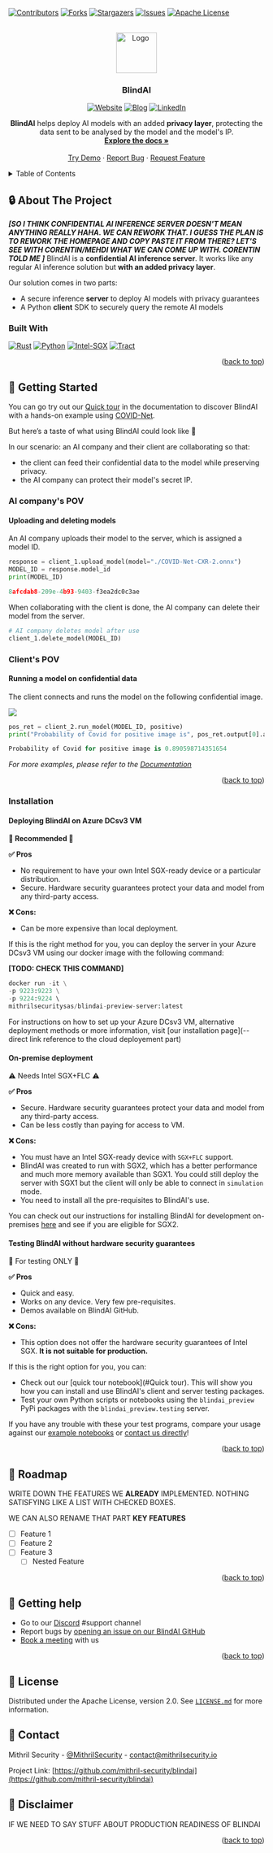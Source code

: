 <a name="readme-top"></a>

[![Contributors][contributors-shield]][contributors-url]
[![Forks][forks-shield]][forks-url]
[![Stargazers][stars-shield]][stars-url]
[![Issues][issues-shield]][issues-url]
[![Apache License][license-shield]][license-url]


<!-- PROJECT LOGO -->
<br />
<div align="center">
  <a href="https://github.com/mithril-security/blindai">
    <img src="https://github.com/mithril-security/blindai/blob/master/assets/logo.png" alt="Logo" width="80" height="80">
  </a>

<h3 align="center">BlindAI</h3>

[![Website][website-shield]][website-url]
[![Blog][blog-shield]][blog-url]
[![LinkedIn][linkedin-shield]][linkedin-url]

  <p align="center">
    <b>BlindAI</b> helps deploy AI models with an added <b>privacy layer</b>, 
    protecting the data sent to be analysed by the model and the model's IP. 
    <br />
    <a href="https://blindai.mithrilsecurity.io/en/latest/"><strong>Explore the docs »</strong></a>
    <br />
    <br />
    <a href="https://blindai-preview.mithrilsecurity.io/en/latest/getting-started/quick-tour">Try Demo</a>
    ·
    <a href="https://github.com/mithril-security/blindai/issues">Report Bug</a>
    ·
    <a href="https://github.com/mithril-security/blindai/issues">Request Feature</a>
  </p>
</div>



<!-- TABLE OF CONTENTS -->
<details>
  <summary>Table of Contents</summary>
  <ol>
    <li>
      <a href="#-about-the-project">About The Project</a>
      <ul>
        <li><a href="#built-with">Built With</a></li>
      </ul>
    </li>
    <li>
      <a href="#-getting-started">Getting Started</a>
      <ul>
        <li><a href="#prerequisites">Prerequisites</a></li>
        <li><a href="#installation">Installation</a></li>
      </ul>
    </li>
    <li><a href="#-usage">Usage</a></li>
    <li><a href="#-roadmap">Roadmap</a></li>
    <li><a href="#-getting-help">Getting Help</a></li>
    <li><a href="#-license">License</a></li>
    <li><a href="#-contact">Contact</a></li>
    <li><a href="#-disclaimer">Disclaimer</a></li>
  </ol>
</details>

<!-- ABOUT THE PROJECT -->
## 🔒 About The Project

***[SO I THINK CONFIDENTIAL AI INFERENCE SERVER DOESN'T MEAN ANYTHING REALLY HAHA. WE CAN REWORK THAT. I GUESS THE PLAN IS TO REWORK THE HOMEPAGE AND COPY PASTE IT FROM THERE? LET'S SEE WITH CORENTIN/MEHDI WHAT WE CAN COME UP WITH. CORENTIN TOLD ME ]***
BlindAI is a **confidential AI inference server**. It works like any regular AI inference solution but **with an added privacy layer**. 

Our solution comes in two parts:

- A secure inference **server** to deploy AI models with privacy guarantees 
- A Python **client** SDK to securely query the remote AI models


### Built With 

[![Rust][Rust]][Rust-url] [![Python][Python]][Python-url] [![Intel-SGX][Intel-SGX]][Intel-sgx-url] [![Tract][Tract]][tract-url]

<p align="right">(<a href="#readme-top">back to top</a>)</p>

<!-- GETTING STARTED -->
## 🚀 Getting Started

You can go try out our [Quick tour](LIEN) in the documentation to discover BlindAI with a hands-on example using [COVID-Net](https://github.com/lindawangg/COVID-Net).

But here’s a taste of what using BlindAI could look like 🍒

In our scenario: an AI company and their client are collaborating so that:
- the client can feed their confidential data to the model while preserving privacy.
- the AI company can protect their model's secret IP.

### AI company's POV

#### Uploading and deleting models

An AI company uploads their model to the server, which is assigned a model ID.

```py
response = client_1.upload_model(model="./COVID-Net-CXR-2.onnx")
MODEL_ID = response.model_id
print(MODEL_ID)

8afcdab8-209e-4b93-9403-f3ea2dc0c3ae
```

When collaborating with the client is done, the AI company can delete their model from the server.

```py
# AI company deletes model after use
client_1.delete_model(MODEL_ID)
```

### Client's POV

#### Running a model on confidential data

The client connects and runs the model on the following confidential image.

![](./docs/assets/positive_image.png)

```py
pos_ret = client_2.run_model(MODEL_ID, positive)
print("Probability of Covid for positive image is", pos_ret.output[0].as_flat()[0][1])

Probability of Covid for positive image is 0.890598714351654
```

_For more examples, please refer to the [Documentation](https://blindai.mithrilsecurity.io/en/latest/)_
<p align="right">(<a href="#readme-top">back to top</a>)</p>

### Installation

#### Deploying BlindAI on Azure DCsv3 VM

**🥇 Recommended 🥇**

**✅ Pros**

- No requirement to have your own Intel SGX-ready device or a particular distribution. 
- Secure. Hardware security guarantees protect your data and model from any third-party access.

**❌ Cons:**

- Can be more expensive than local deployment.

If this is the right method for you, you can deploy the server in your Azure DCsv3 VM using our docker image with the following command:

**[TODO: CHECK THIS COMMAND]**
```py
docker run -it \
-p 9223:9223 \
-p 9224:9224 \ 
mithrilsecuritysas/blindai-preview-server:latest
```

For instructions on how to set up your Azure DCsv3 VM, alternative deployment methods or more information, visit [our installation page](--direct link reference to the cloud deployement part)

#### On-premise deployment

⚠️ Needs Intel SGX+FLC ⚠️

**✅ Pros**

- Secure. Hardware security guarantees protect your data and model from any third-party access.
- Can be less costly than paying for access to VM.

**❌ Cons:**

- You must have an Intel SGX-ready device with `SGX+FLC` support.
- BlindAI was created to run with SGX2, which has a better performance and much more memory available than SGX1. You could still deploy the server with SGX1 but the client will only be able to connect in `simulation` mode.
- You need to install all the pre-requisites to BlindAI's use.

You can check out our instructions for installing BlindAI for development on-premises [here](https://github.com/mithril-security/blindai-preview/blob/ophelie-README-rewrite/docs/docs/deploy-on-premise.md) and see if you are eligible for SGX2.

#### Testing BlindAI without hardware security guarantees

🧪 For testing ONLY 🧪

**✅ Pros**

- Quick and easy.
- Works on any device. Very few pre-requisites.
- Demos available on BlindAI GitHub.

**❌ Cons:**

- This option does not offer the hardware security guarantees of Intel SGX. **It is not suitable for production.**

If this is the right option for you, you can:

- Check out our [quick tour notebook](#Quick tour). This will show you how you can install and use BlindAI's client and server testing packages.
- Test your own Python scripts or notebooks using the `blindai_preview` PyPi packages with the `blindai_preview.testing` server.

If you have any trouble with these your test programs, compare your usage against our [example notebooks](link) or <a href="#-getting-help">contact us directly</a>!
<p align="right">(<a href="#readme-top">back to top</a>)</p>

<!-- ROADMAP -->
## 🎯 Roadmap

WRITE DOWN THE FEATURES WE **ALREADY** IMPLEMENTED. NOTHING SATISFYING LIKE A LIST WITH CHECKED BOXES.

WE CAN ALSO RENAME THAT PART **KEY FEATURES**

- [ ] Feature 1
- [ ] Feature 2
- [ ] Feature 3
    - [ ] Nested Feature

<p align="right">(<a href="#readme-top">back to top</a>)</p>

<!-- GETTING HELP -->

## 🙋 Getting help

* Go to our [Discord](https://discord.com/invite/TxEHagpWd4) #support channel
* Report bugs by [opening an issue on our BlindAI GitHub](https://github.com/mithril-security/blindai/issues)
* [Book a meeting](https://calendly.com/contact-mithril-security/15mins?month=2023-03) with us

<p align="right">(<a href="#readme-top">back to top</a>)</p>


<!-- LICENSE -->
## 📜 License

Distributed under the Apache License, version 2.0. See [`LICENSE.md`](https://www.apache.org/licenses/LICENSE-2.0) for more information.


<!-- CONTACT -->
## 📇 Contact

Mithril Security - [@MithrilSecurity](https://twitter.com/MithrilSecurity) - contact@mithrilsecurity.io

Project Link: [https://github.com/mithril-security/blindai](https://github.com/mithril-security/blindai)


<!-- DISCLAIMER -->
## 📢 Disclaimer

IF WE NEED TO SAY STUFF ABOUT PRODUCTION READINESS OF BLINDAI

<p align="right">(<a href="#readme-top">back to top</a>)</p>

<!-- MARKDOWN LINKS & IMAGES -->
<!-- https://github.com/alexandresanlim/Badges4-README.md-Profile#-blog- -->
[contributors-shield]: https://img.shields.io/github/contributors/mithril-security/blindai.svg?style=for-the-badge
[contributors-url]: https://github.com/mithril-security/blindai/graphs/contributors
[forks-shield]: https://img.shields.io/github/forks/mithril-security/blindai.svg?style=for-the-badge
[forks-url]: https://github.com/mithril-security/blindai/network/members
[stars-shield]: https://img.shields.io/github/stars/mithril-security/blindai.svg?style=for-the-badge
[stars-url]: https://github.com/mithril-security/blindai/stargazers
[issues-shield]: https://img.shields.io/github/issues/mithril-security/blindai.svg?style=for-the-badge
[issues-url]: https://github.com/mithril-security/blindai/issues
[license-shield]: https://img.shields.io/github/license/mithril-security/blindai.svg?style=for-the-badge
[license-url]: https://github.com/mithril-security/blindai/blob/master/LICENSE.txt
[linkedin-shield]: https://img.shields.io/badge/-Jobs-black.svg?style=for-the-badge&logo=linkedin&colorB=555
[linkedin-url]: https://www.linkedin.com/company/mithril-security-company/
[website-url]: https://www.mithrilsecurity.io
[website-shield]: https://img.shields.io/badge/website-000000?style=for-the-badge&colorB=555
[blog-url]: https://blog.mithrilsecurity.io/
[blog-shield]: https://img.shields.io/badge/Blog-000?style=for-the-badge&logo=ghost&logoColor=yellow&colorB=555
[product-screenshot]: images/screenshot.png
[Python]: https://img.shields.io/badge/Python-FFD43B?style=for-the-badge&logo=python&logoColor=blue
[Python-url]: https://www.python.org/
[Rust]: https://img.shields.io/badge/rust-FFD43B?style=for-the-badge&logo=rust&logoColor=black
[Rust-url]: https://www.rust-lang.org/fr
[Intel-SGX]: https://img.shields.io/badge/SGX-FFD43B?style=for-the-badge&logo=intel&logoColor=black
[Intel-sgx-url]: https://www.intel.fr/content/www/fr/fr/architecture-and-technology/software-guard-extensions.html
[Tract]: https://img.shields.io/badge/Tract-FFD43B?style=for-the-badge
[tract-url]: https://github.com/mithril-security/tract/tree/6e4620659837eebeaba40ab3eeda67d33a99c7cf

<!-- Done using https://github.com/othneildrew/Best-README-Template -->
